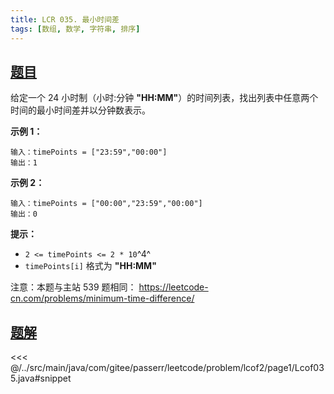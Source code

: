```yaml
---
title: LCR 035. 最小时间差
tags: [数组, 数学, 字符串, 排序]
---
```



## [题目](https://leetcode.cn/problems/569nqc/)
给定一个 24 小时制（小时:分钟 **"HH:MM"**）的时间列表，找出列表中任意两个时间的最小时间差并以分钟数表示。

**示例 1：**

```
输入：timePoints = ["23:59","00:00"]
输出：1
```

**示例 2：**

```
输入：timePoints = ["00:00","23:59","00:00"]
输出：0
```

**提示：**

* `2 <= timePoints <= 2 * 10`^4^
* `timePoints[i]` 格式为 **"HH:MM"**

注意：本题与主站 539 题相同： <https://leetcode-cn.com/problems/minimum-time-difference/>


## [题解](https://github.com/PasseRR/JavaLeetCode/blob/master/src/main/java/com/gitee/passerr/leetcode/problem/lcof2/page1/Lcof035.java)

<<< @/../src/main/java/com/gitee/passerr/leetcode/problem/lcof2/page1/Lcof035.java#snippet
